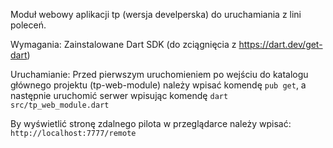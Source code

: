 Moduł webowy aplikacji tp (wersja develperska) do uruchamiania z lini poleceń.

Wymagania:  Zainstalowane Dart SDK (do zciągnięcia z https://dart.dev/get-dart)

Uruchamianie: Przed pierwszym uruchomieniem po wejściu do katalogu głównego projektu (tp-web-module) należy wpisać komendę ```pub get```, a następnie uruchomić serwer wpisując komendę ```dart src/tp_web_module.dart```

By wyświetlić stronę zdalnego pilota w przeglądarce należy wpisać: ```http://localhost:7777/remote```
